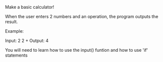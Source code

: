 Make a basic calculator!

When the user enters 2 numbers and an operation, the program outputs the result.

Example:

Input:
2
2
+
Output:
4

You will need to learn how to use the input() funtion and how to use 'if' statements